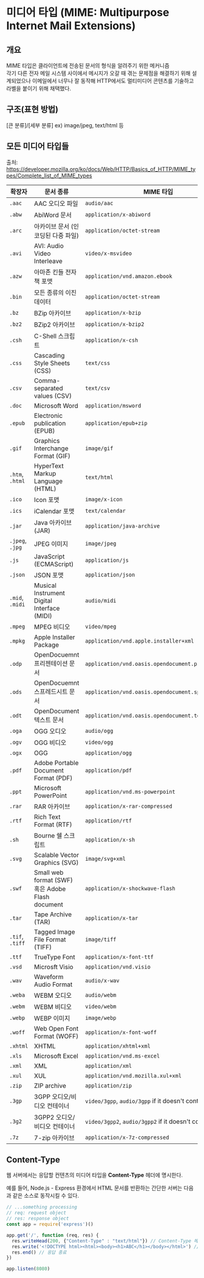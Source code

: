 # 미디어 타입 (MIME: Multipurpose Internet Mail Extensions)

## 개요
MIME 타입은 클라이언트에 전송된 문서의 형식을 알려주기 위한 메커니즘  
각기 다른 전자 메일 시스템 사이에서 메시지가 오갈 때 겪는 문제점을 해결하기 위해 설계되었으나 이메일에서 너무나 잘 동작해 HTTP에서도 멀티미디어 콘텐츠를 기술하고 라벨을 붙이기 위해 채택했다.  

## 구조(표현 방법)
[큰 분류]/[세부 분류]
ex) image/jpeg, text/html 등

## 모든 미디어 타입들
출처: https://developer.mozilla.org/ko/docs/Web/HTTP/Basics_of_HTTP/MIME_types/Complete_list_of_MIME_types  
  
  
확장자 |	문서 종류	 | MIME 타입
-----|----------|-----------
`.aac` |	AAC 오디오 파일 |	`audio/aac`
`.abw` |	AbiWord 문서 |	`application/x-abiword`
`.arc` |	아카이브 문서 (인코딩된 다중 파일) |	`application/octet-stream`
`.avi` |	AVI: Audio Video Interleave |	`video/x-msvideo`
`.azw` |	아마존 킨들 전자책 포맷 |	`application/vnd.amazon.ebook`
`.bin` |	모든 종류의 이진 데이터 |	`application/octet-stream`
`.bz` |	BZip 아카이브 |	`application/x-bzip`
`.bz2` |	BZip2 아카이브 |	`application/x-bzip2`
`.csh` |	C-Shell 스크립트 |	`application/x-csh`
`.css` |	Cascading Style Sheets (CSS) |	`text/css`
`.csv` |	Comma-separated values (CSV) |	`text/csv`
`.doc` |	Microsoft Word |	`application/msword`
`.epub` |	Electronic publication (EPUB) |	`application/epub+zip`
`.gif` |	Graphics Interchange Format (GIF) |	`image/gif`
`.htm`, `.html` |	HyperText Markup Language (HTML) |	`text/html`
`.ico` |	Icon 포맷 |	`image/x-icon`
`.ics` |	iCalendar 포맷 |	`text/calendar`
`.jar` |	Java 아카이브 (JAR) |	`application/java-archive`
`.jpeg`, `.jpg` |	JPEG 이미지 |	`image/jpeg`
`.js` |	JavaScript (ECMAScript) |	`application/js`
`.json` |	JSON 포맷 |	`application/json`
`.mid`, `.midi` |	Musical Instrument Digital Interface (MIDI) |	`audio/midi`
`.mpeg` |	MPEG 비디오 |	`video/mpeg`
`.mpkg` |	Apple Installer Package |	`application/vnd.apple.installer+xml`
`.odp` |	OpenDocuemnt 프리젠테이션 문서 |	`application/vnd.oasis.opendocument.presentation`
`.ods` |	OpenDocuemnt 스프레드시트 문서 |	`application/vnd.oasis.opendocument.spreadsheet`
`.odt` |	OpenDocument 텍스트 문서 |	`application/vnd.oasis.opendocument.text`
`.oga` |	OGG 오디오 |	`audio/ogg`
`.ogv` |	OGG 비디오 |	`video/ogg`
`.ogx` |	OGG |	`application/ogg`
`.pdf` |	Adobe Portable Document Format (PDF) |	`application/pdf`
`.ppt` |	Microsoft PowerPoint |	`application/vnd.ms-powerpoint`
`.rar` |	RAR 아카이브 |	`application/x-rar-compressed`
`.rtf` |	Rich Text Format (RTF) |	`application/rtf`
`.sh` |	Bourne 쉘 스크립트 |	`application/x-sh`
`.svg` |	Scalable Vector Graphics (SVG) |	`image/svg+xml`
`.swf` |	Small web format (SWF) 혹은 Adobe Flash document |	`application/x-shockwave-flash`
`.tar` |	Tape Archive (TAR) |	`application/x-tar`
`.tif`, `.tiff` |	Tagged Image File Format (TIFF) |	`image/tiff`
`.ttf` |	TrueType Font |	`application/x-font-ttf`
`.vsd` |	Microsft Visio |	`application/vnd.visio`
`.wav` |	Waveform Audio Format |	`audio/x-wav`
`.weba` |	WEBM 오디오 |	`audio/webm`
`.webm` |	WEBM 비디오 |	`video/webm`
`.webp` |	WEBP 이미지 |	`image/webp`
`.woff` |	Web Open Font Format (WOFF) |	`application/x-font-woff`
`.xhtml` |	XHTML |	`application/xhtml+xml`
`.xls` |	Microsoft Excel |`application/vnd.ms-excel`
`.xml` |	XML |	`application/xml`
`.xul` |	XUL |	`application/vnd.mozilla.xul+xml`
`.zip` |	ZIP archive | `application/zip`
`.3gp` |	3GPP 오디오/비디오 컨테이너 |	`video/3gpp`, `audio/3gpp` if it doesn't contain video
`.3g2` |	3GPP2 오디오/비디오 컨테이너 |	`video/3gpp2`, `audio/3gpp2` if it doesn't contain video
`.7z` |	7-zip 아카이브 |	`application/x-7z-compressed`

## Content-Type
웹 서버에서는 응답할 컨텐츠의 미디어 타입을 **Content-Type** 헤더에 명시한다.  
  
예를 들어, Node.js - Express 환경에서 HTML 문서를 반환하는 간단한 서버는 다음과 같은 소스로 동작시킬 수 있다.  

```js
// ...something processing
// req: request object
// res: response object
const app = require('express')()

app.get('/', function (req, res) {
  res.writeHead(200, {"Content-Type" : "text/html"}) // Content-Type 헤더에 text/html 미디어 타입을 기재
  res.write('<!DOCTYPE html><html><body><h1>ABC</h1></body></html>') // html string을 write
  res.end() // 응답 종료
})

app.listen(8080)
```
